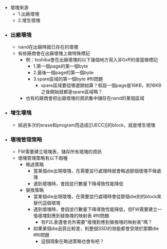 - 壞塊來源
	- 1.出廠壞塊
	- 2.增生壞塊
- ### 出廠壞塊
	- nand在出廠時就已存在的壞塊
	- 有些廠商會在出廠壞塊上做特殊標記
		- 例：toshiba會在出廠壞塊的以下幾個地方寫入非0xff的值當做標記
			- 1.第一個page的第一個byte
			- 2.最後一個page的第一個byte
			- 3.spare區域的第一個byte #ftl問題
				- spare區域要從哪邊開始算？假設一個page是16KB，則16KB之後開始就都是spare區域嗎？
		- 也有的廠商會把出廠壞塊的資訊集中儲存在nand的某個區域
- ### 增生壞塊
	- 經過多次的erase和program而造成[[UECC]]的block，就是增生壞塊
- ### 壞塊管理策略
	- FW需要建立壞塊表，儲存所有壞塊的資訊
	- 壞塊管理策略有以下兩種
		- 略過策略
			- 當某個die出現壞塊，在需要並行處理時就會略過那個壞塊不做處理
			- 遇到壞塊時，會因並行數量下降導致性能降低
		- 替換策略
			- 當某個die出現壞塊，在需要並行處理時會從那個die別的block來替代這個壞塊
			- 遇到壞塊時，會因並行數量下降導致性能降低，但FW需要建立一張壞塊對應到替換塊的映射表 #ftl問題
				- 有P2L表還會另外需要"壞塊對應到替換塊的映射表"嗎？
			- 如果某個die品質比較差，則整個SSD的效能都會受限於那顆die #ftl問題
				- 這個現象在略過策略也會有吧？